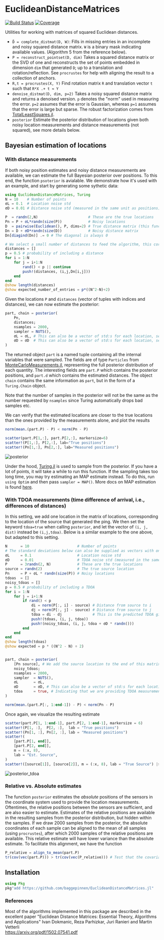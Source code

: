 # EuclideanDistanceMatrices

[![Build Status](https://github.com/baggepinnen/EuclideanDistanceMatrices.jl/workflows/CI/badge.svg)](https://github.com/baggepinnen/EuclideanDistanceMatrices.jl/actions)
[![Coverage](https://codecov.io/gh/baggepinnen/EuclideanDistanceMatrices.jl/branch/master/graph/badge.svg)](https://codecov.io/gh/baggepinnen/EuclideanDistanceMatrices.jl)

Utilities for working with matrices of squared Euclidean distances.

- `D̃ = complete_distmat(D, W)`: Fills in missing entries in an incomplete and noisy squared distance matrix. `W` is a binary mask indicating available values. (Algorithm 5 from the reference below).
- `P = reconstruct_pointset(D, dim)` Takes a squared distance matrix or the SVD of one and reconstructs the set of points embedded in dimension `dim` that generated `D`; up to a translation and rotation/reflection. See `procrustes` for help with aligning the result to a collection of anchors.
- `R,t = procrustes(X, Y)` Find rotation matrix `R` and translation vector `t` such that `R*X .+ t ≈ Y`
- `denoise_distmat(D, dim, p=2)` Takes a noisy squared distance matrix and returns a denoised version. `p` denotes the "norm" used in measuring the error. `p=2` assumes that the error is Gaussian, whereas `p=1` assumes that the error is large but sparse. The robust factorization comes from [TotalLeastSquares.jl](https://github.com/baggepinnen/TotalLeastSquares.jl/).
- `posterior` Estimate the posterior distribution of locations given both noisy location measurements and distance measurements (not squared), see more details below.


## Bayesian estimation of locations
### With distance measurements
If both noisy position estimates and noisy distance measurements are available, we can estimate the full Bayesian posterior over positions. To this end, the function `psoterior` is avialable. We demonstrate how it's used with an example, and start by generating some sythetic data:
```julia
using EuclideanDistanceMatrices, Turing
N = 10    # Number of points
σL = 0.1  # Location noise std
σD = 0.01 # Distance noise std (measured in the same unit as positions)

P  = randn(2,N)                       # These are the true locations
Pn = P + σL*randn(size(P))            # Noisy locations
D  = pairwise(Euclidean(), P, dims=2) # True distance matrix (this function exoects distances, not squared distances).
Dn = D + σD*randn(size(D))            # Noisy distance matrix
Dn[diagind(Dn)] .= 0 # The diagonal is always 0

# We select a small number of distances to feed the algorithm, this corresponds to only some distances between points being measured
distances = []
p = 0.5 # probability of including a distance
for i = 1:N
    for j = i+1:N
        rand() < p || continue
        push!(distances, (i,j,Dn[i,j]))
    end
end
@show length(distances)
@show expected_number_of_entries = p*((N^2-N)÷2)
```

Given the locations `P` and `distances` (vector of tuples with indices and distances), we can now estimate the posterior:
```julia
part, chain = posterior(
    Pn,
    distances;
    nsamples = 2000,
    sampler = NUTS(),
    σL = σL, # This can also be a vector of std:s for each location, see ?MvNormal for alternatives
    σD = σD  # This can also be a vector of std:s for each location, see ?MvNormal for alternatives
)
```
The returned object `part` is a named tuple containing all the internal variables that were sampled. The fields are of type `Particles` from [MonteCarloMeasurements.jl](https://github.com/baggepinnen/MonteCarloMeasurements.jl), representing the full posterior distribution of each quantity. The interesting fields are `part.P` which contains the posterior positions, and `part.d` which contains the estimated distances. The object `chain` contains the same information as `part`, but in the form of a `Turing.Chain` object.

Note that the number of samples in the posterior will not be the same as the number requested by `nsamples` since Turing automatically drops bad samples etc. 


We can verify that the estimated locations are closer to the true locations than the ones provided by the measurements alone, and plot the results
```julia
norm(mean.(part.P) - P) < norm(Pn - P)

scatter(part.P[1,:], part.P[2,:], markersize=6)
scatter!(P[1,:], P[2,:], lab="True positions")
scatter!(Pn[1,:], Pn[2,:], lab="Measured positions")
```
![posterior](figs/posterior.svg)



Under the hood, [Turing.jl](https://turing.ml/dev/) is used to sample from the posterior. If you have a lot of points, it will take a while to run this function. If the sampling takes too long time, you may try estimating an MAP estimate instead. To do this, run `using Optim` and then pass `sampler = MAP()`. More docs on MAP estimation is found [here](https://turing.ml/dev/docs/using-turing/guide#maximum-likelihood-and-maximum-a-posterior-estimates).


### With TDOA measurements (time difference of arrival, i.e., differences of distances)
In this setting, we add one location in the matrix of locations, corresponding to the location of the source that generated the ping.
We then set the keyword `tdoa=true` when calling `posterior`, and let the vector of `(i, j, dist)` instead be `(i,j,tdoa)`. Below is a similar example to the one above, but adapted to this setting.
```julia
N      = 10                      # Number of points
# The standard deviations below can also be supplied as vectors with one element per location
σL     = 0.1                     # Location noise std
σD     = 0.01                    # TDOA noise std (measured in the same unit as positions)
P      = 3randn(2, N)            # These are the true locations
source = randn(2)                # The true source location
Pn     = P + σL * randn(size(P)) # Noisy locations
tdoas  = []
noisy_tdoas = []
p = 0.5 # probability of including a TDOA
for i = 1:N
    for j = i+1:N
        if rand() < p
            di = norm(P[:, i] - source) # Distance from source to i
            dj = norm(P[:, j] - source) # Distance from source to j
            tdoa = di - dj              # This is the predicted TDOA given the posterior locations
            push!(tdoas, (i, j, tdoa))
            push!(noisy_tdoas, (i, j, tdoa + σD * randn()))
        end
    end
end
@show length(tdoas)
@show expected = p * ((N^2 - N) ÷ 2)


part, chain = posterior(
    [Pn source], # We add the source location to the end of this matrix
    noisy_tdoas;
    nsamples = 2000,
    sampler  = NUTS(),
    σL       = σL,
    σD       = σD, # This can also be a vector of std:s for each location, see ?MvNormal for alternatives
    tdoa     = true, # Indicating that we are providing TDOA measurements
)

norm(mean.(part.P[:, 1:end-1]) - P) < norm(Pn - P)
```
Once again, we visualize the resulting estimate
```julia
scatter(part.P[1, 1:end-1], part.P[2, 1:end-1], markersize = 6)
scatter!(P[1, :],  P[2, :],  lab = "True positions")
scatter!(Pn[1, :], Pn[2, :], lab = "Measured positions")
scatter!(
    [part.P[1, end]],
    [part.P[2, end]],
    m = (:x, 8),
    lab = "Est. Source",
)
scatter!([source[1]], [source[2]], m = (:x, 8), lab = "True Source") |> display
```
![posterior_tdoa](figs/posterior_tdoa.svg)



### Relative vs. Absolute estimates
The function `posterior` estimates the *absolute* positions of the sensors in the coordinate system used to provide the location measurements. Oftentimes, the relative positions between the sensors are sufficient, and are also easier to estimate. Estimates of the relative positions are available in the resulting samples from the posterior distribution, but hidden within the samples. If we draw 2000 samples from the posterior, the absolute coordinates of each sample can be aligned to the mean of all samples (using `procrustes`), after which 2000 samples of the relative positions are available. This relative estimate will have lower variance than the absolute estimate. To facilitate this alignment, we have the function
```julia
P_relative = align_to_mean(part.P)
tr(cov(vec(part.P))) > tr(cov(vec(P_relative))) # Test that the covariance matrix is "smaller"
```



## Installation
```julia
using Pkg
pkg"add https://github.com/baggepinnen/EuclideanDistanceMatrices.jl"
```


### References
Most of the algorithms implemented in this package are described in the excellent paper
"Euclidean Distance Matrices: Essential Theory, Algorithms and Applications"
Ivan Dokmanic, Reza Parhizkar, Juri Ranieri and Martin Vetterli  
https://arxiv.org/pdf/1502.07541.pdf
